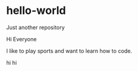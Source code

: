 # hello-world
Just another repository

Hi Everyone

I like to play sports and want to learn how to code.

hi
hi
